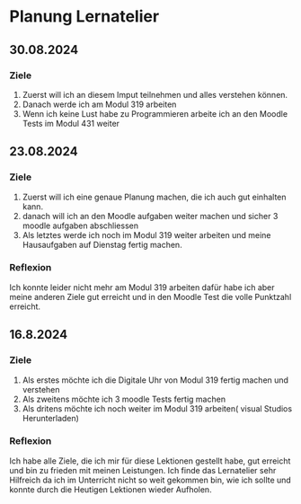 # Planung Lernatelier
## 30.08.2024
### Ziele
1. Zuerst will ich an diesem Imput teilnehmen und alles verstehen können.
2. Danach werde ich am Modul 319 arbeiten
3. Wenn ich keine Lust habe zu Programmieren arbeite ich an den Moodle Tests im Modul 431 weiter
## 23.08.2024
### Ziele
1. Zuerst will ich eine genaue Planung machen, die ich auch  gut einhalten kann.
2. danach will ich an den Moodle aufgaben weiter machen und sicher 3 moodle aufgaben abschliessen
3. Als letztes werde ich noch im Modul 319 weiter arbeiten und meine Hausaufgaben auf Dienstag fertig machen.
### Reflexion 
Ich konnte leider nicht mehr am Modul 319 arbeiten dafür habe ich aber meine anderen Ziele gut erreicht und in den Moodle Test die volle Punktzahl erreicht.



## 16.8.2024
### Ziele
1. Als erstes möchte ich die Digitale Uhr von Modul 319 fertig machen und verstehen
2. Als zweitens möchte ich 3 moodle Tests fertig machen
3. Als dritens möchte ich noch weiter im Modul 319 arbeiten( visual Studios Herunterladen)  
### Reflexion
Ich habe alle Ziele, die ich mir für diese Lektionen gestellt habe, gut erreicht und bin zu frieden mit meinen Leistungen. Ich finde das Lernatelier sehr Hilfreich da ich im Unterricht nicht so weit gekommen bin, wie ich sollte und konnte durch die Heutigen Lektionen wieder Aufholen.

